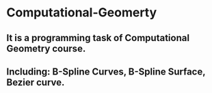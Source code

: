 # Computational-Geomerty

## It is a programming task of Computational Geometry course.

## Including: B-Spline Curves, B-Spline Surface, Bezier curve.


